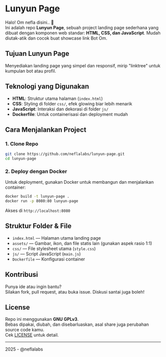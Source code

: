 # Lunyun Page

Halo! Om nefla disini.. 👋  
Ini adalah repo **Lunyun Page**, sebuah project landing page sederhana yang dibuat dengan komponen web standar: **HTML, CSS, dan JavaScript**. Mudah diutak-atik dan cocok buat showcase link Bot Om.

## Tujuan Lunyun Page
Menyediakan landing page yang simpel dan responsif, mirip "linktree" untuk kumpulan bot atau profil.

## Teknologi yang Digunakan
- **HTML**: Struktur utama halaman (`index.html`)
- **CSS**: Styling di folder `css/`, efek glowing biar lebih menarik
- **JavaScript**: Interaksi dan dekorasi di folder `js/`
- **Dockerfile**: Untuk containerisasi dan deployment mudah

## Cara Menjalankan Project

### 1. Clone Repo
```bash
git clone https://github.com/neflalabs/lunyun-page.git
cd lunyun-page
```

### 2. Deploy dengan Docker
Untuk deployment, gunakan Docker untuk membangun dan menjalankan container:

```bash
docker build -t lunyun-page .
docker run -p 8080:80 lunyun-page
```
Akses di `http://localhost:8080`

## Struktur Folder & File

- `index.html` — Halaman utama landing page
- `assets/` — Gambar, ikon, dan file statis lain (gunakan aspek rasio 1:1)
- `css/` — File stylesheet utama (`style.css`)
- `js/` — Script JavaScript (`main.js`)
- `Dockerfile` — Konfigurasi container

## Kontribusi

Punya ide atau ingin bantu?  
Silakan fork, pull request, atau buka issue. Diskusi santai juga boleh!

## License

Repo ini menggunakan **GNU GPLv3**.  
Bebas dipakai, diubah, dan disebarluaskan, asal share juga perubahan source code kamu.  
Cek [LICENSE](LICENSE) untuk detail.

---

2025 - @neflalabs